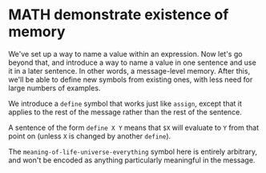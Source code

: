 # MATH demonstrate existence of memory

We've set up a way to name a value within an expression.  Now let's go beyond that,
and introduce a way to name a value in one sentence and use it in a later sentence.
In other words, a message-level memory.  After this, we'll be able to define new
symbols from existing ones, with less need for large numbers of examples.

We introduce a `define` symbol that works just like `assign`, except that it applies
to the rest of the message rather than the rest of the sentence.

A sentence of the form `define X Y` means that `$X` will evaluate to `Y` from that
point on (unless `X` is changed by another `define`).

The `meaning-of-life-universe-everything` symbol here is entirely arbitrary, and
won't be encoded as anything particularly meaningful in the message.
